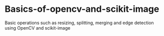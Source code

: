 # Basics-of-opencv-and-scikit-image
Basic operations  such as resizing, splitting, merging and edge detection using OpenCV and  scikit-image
